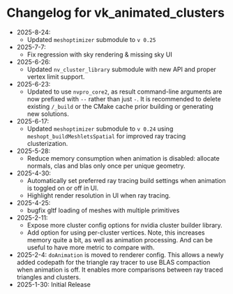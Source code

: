 # Changelog for vk_animated_clusters
* 2025-8-24:
  * Updated `meshoptimizer` submodule to `v 0.25`
* 2025-7-7:
  * Fix regression with sky rendering & missing sky UI
* 2025-6-26:
  * Updated `nv_cluster_library` submodule with new API and proper vertex limit support.
* 2025-6-23:
  * Updated to use `nvpro_core2`, as result command-line arguments are now prefixed with `--` rather than just `-`. It is recommended to delete existing `/_build` or the CMake cache prior building or generating new solutions.
* 2025-6-17:
  * Updated `meshoptimizer` submodule to `v 0.24` using `meshopt_buildMeshletsSpatial` for improved ray tracing clusterization.
* 2025-5-28:
  * Reduce memory consumption when animation is disabled: allocate normals, clas and blas only once per unique geometry.
* 2025-4-30:
  * Automatically set preferred ray tracing build settings when animation is toggled on or off in UI.
  * Highlight render resolution in UI when ray tracing.
* 2025-4-25:
  * bugfix gltf loading of meshes with multiple primitives
* 2025-2-11:
  * Expose more cluster config options for nvidia cluster builder library.
  * Add option for using per-cluster vertices. Note, this increases memory quite a bit, as well as animation processing. And can be useful to have more metric to compare with.
* 2025-2-4: `doAnimation` is moved to renderer config. This allows a newly added codepath for the triangle ray tracer to use BLAS compaction when animation is off. It enables more comparisons between ray traced triangles and clusters.
* 2025-1-30: Initial Release